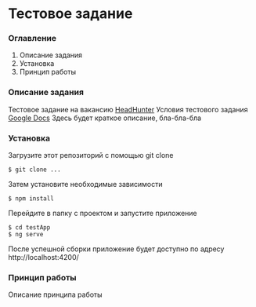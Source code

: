 # Тестовое задание

### Оглавление
1. Описание задания
2. Установка
3. Принцип работы

### Описание задания
Тестовое задание на вакансию [HeadHunter]
Условия тестового задания [Google Docs]
Здесь будет краткое описание, бла-бла-бла

### Установка

Загрузите этот репозиторий с помощью git clone
```
$ git clone ...
```
Затем установите необходимые зависимости
```
$ npm install
```
Перейдите в папку с проектом и запустите приложение
```
$ cd testApp
$ ng serve
```
После успешной сборки приложение будет доступно по адресу http://localhost:4200/

### Принцип работы
Описание принципа работы

[HeadHunter]: <https://hh.ru/vacancy/20022248>
[Google Docs]: <https://docs.google.com/document/d/1wCj5J9NYCyRprZM9hQrv0zNjLtQzHX8aaPg0Qb_qj_U/edit>